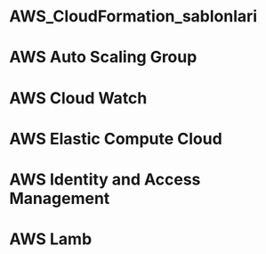 # AWS_CloudFormation_sablonlari
# AWS Auto Scaling Group
# AWS Cloud Watch
# AWS Elastic Compute Cloud
# AWS Identity and Access Management
# AWS Lamb